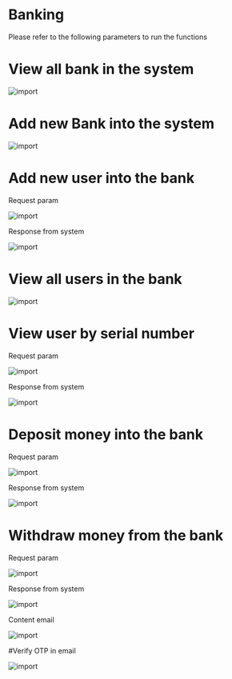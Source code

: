 # Banking

Please refer to the following parameters to run the functions

# View all bank in the system

![import](https://github.com/caolehuudang/Banking/blob/main/docs/getAllBanks.png)

# Add new Bank into the system

![import](https://github.com/caolehuudang/Banking/blob/main/docs/addNewBank.png)

# Add new user into the bank

Request param

![import](https://github.com/caolehuudang/Banking/blob/main/docs/requestAddNewUser.png)

Response from system

![import](https://github.com/caolehuudang/Banking/blob/main/docs/responseAddNewUser.png)

# View all users in the bank

![import](https://github.com/caolehuudang/Banking/blob/main/docs/getAllAccount.png)

# View user by serial number

Request param

![import](https://github.com/caolehuudang/Banking/blob/main/docs/requestGetUserBySerial.png)

Response from system

![import](https://github.com/caolehuudang/Banking/blob/main/docs/responseGetUserBySerial.png)

# Deposit money into the bank

Request param

![import](https://github.com/caolehuudang/Banking/blob/main/docs/requestDeposit.png)

Response from system

![import](https://github.com/caolehuudang/Banking/blob/main/docs/responseDeposit.png)

# Withdraw money from the bank

Request param

![import](https://github.com/caolehuudang/Banking/blob/main/docs/requestWithdraw.png)

Response from system

![import](https://github.com/caolehuudang/Banking/blob/main/docs/responseWithdraw.png)

Content email

![import](https://github.com/caolehuudang/Banking/blob/main/docs/contentEmail.png)

#Verify OTP in email 

![import](https://github.com/caolehuudang/Banking/blob/main/docs/verifyOTP.png)